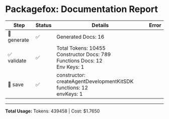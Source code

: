 # Packagefox: Documentation Report

| Step | Status | Details | Error |
|------|--------|---------|-------|
| 📝 generate | ✅ | Generated Docs: 16 |  |
| ✅ validate | ✅ | Total Tokens: 10455<br>Constructor Docs: 789<br>Functions Docs: 12<br>Env Keys: 1 |  |
| 💾 save | ✅ | constructor: createAgentDevelopmentKitSDK<br>functions: 12<br>envKeys: 1 |  |

---
**Total Usage:** Tokens: 439458 | Cost: $1.7650